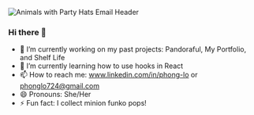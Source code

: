 ![Animals with Party Hats Email Header](https://user-images.githubusercontent.com/71865317/117759987-06d0bb00-b1e2-11eb-829d-028ea4564feb.png)
### Hi there 👋

- 🔭 I’m currently working on my past projects: Pandoraful, My Portfolio, and Shelf Life
- 🌱 I’m currently learning how to use hooks in React
- 📫 How to reach me: www.linkedin.com/in/phong-lo or phonglo724@gmail.com
- 😄 Pronouns: She/Her
- ⚡ Fun fact: I collect minion funko pops!

<!--
**phonglo724/phonglo724** is a ✨ _special_ ✨ repository because its `README.md` (this file) appears on your GitHub profile.

Here are some ideas to get you started:

- 🔭 I’m currently working on ...
- 🌱 I’m currently learning ...
- 👯 I’m looking to collaborate on ...
- 🤔 I’m looking for help with ...
- 💬 Ask me about ...
- 📫 How to reach me: ...
- 😄 Pronouns: ...
- ⚡ Fun fact: ...
-->
